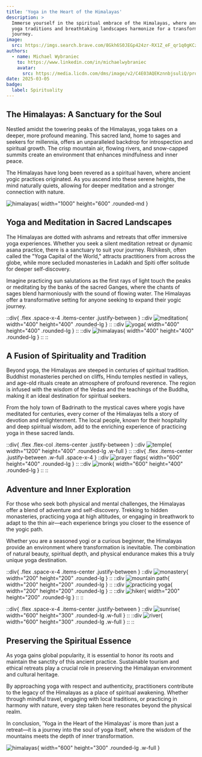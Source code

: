 ```yaml
---
title: 'Yoga in the Heart of the Himalayas'
description: >
  Immerse yourself in the spiritual embrace of the Himalayas, where ancient
  yoga traditions and breathtaking landscapes harmonize for a transformative
  journey.
image:
  src: https://imgs.search.brave.com/8Gkh6S0JEGp424zr-RX1Z_eF_qr1q0gKCzjf1hPYtCg/rs:fit:860:0:0:0/g:ce/aHR0cHM6Ly9icmVh/dGhlZHJlYW1nby5j/b20vd3AtY29udGVu/dC91cGxvYWRzLzIw/MjAvMDQvVG9ucy1U/cmFpbHMtSGltYWxh/eWFuLXZpbGxhZ2Ut/YWR2ZW50dXJlLTIt/NDY3eDM1MC5qcGc
authors:
  - name: Michael Wybraniec
    to: https://www.linkedin.com/in/michaelwybraniec
    avatar:
      src: https://media.licdn.com/dms/image/v2/C4E03AQEKznnbjsuliQ/profile-displayphoto-shrink_400_400/profile-displayphoto-shrink_400_400/0/1656410796143?e=1746662400&v=beta&t=TGYPBD1jyQlXOab9Whmp8A6CGB2aHX-BtZopFRLYUeU
date: 2025-03-05
badge:
  label: Spirituality
---
```


## The Himalayas: A Sanctuary for the Soul

Nestled amidst the towering peaks of the Himalayas, yoga takes on a deeper, more
profound meaning. This sacred land, home to sages and seekers for millennia,
offers an unparalleled backdrop for introspection and spiritual growth. The
crisp mountain air, flowing rivers, and snow-capped summits create an
environment that enhances mindfulness and inner peace.

The Himalayas have long been revered as a spiritual haven, where ancient yogic
practices originated. As you ascend into these serene heights, the mind
naturally quiets, allowing for deeper meditation and a stronger connection with
nature.

![himalayas](https://imgs.search.brave.com/8Gkh6S0JEGp424zr-RX1Z_eF_qr1q0gKCzjf1hPYtCg/rs:fit:860:0:0:0/g:ce/aHR0cHM6Ly9icmVh/dGhlZHJlYW1nby5j/b20vd3AtY29udGVu/dC91cGxvYWRzLzIw/MjAvMDQvVG9ucy1U/cmFpbHMtSGltYWxh/eWFuLXZpbGxhZ2Ut/YWR2ZW50dXJlLTIt/NDY3eDM1MC5qcGc){ width="1000" height="600" .rounded-md }

## Yoga and Meditation in Sacred Landscapes

The Himalayas are dotted with ashrams and retreats that offer immersive yoga
experiences. Whether you seek a silent meditation retreat or dynamic asana
practice, there is a sanctuary to suit your journey. Rishikesh, often called the
"Yoga Capital of the World," attracts practitioners from across the globe, while
more secluded monasteries in Ladakh and Spiti offer solitude for deeper
self-discovery.

Imagine practicing sun salutations as the first rays of light touch the peaks or
meditating by the banks of the sacred Ganges, where the chants of sages blend
harmoniously with the sound of flowing water. The Himalayas offer a
transformative setting for anyone seeking to expand their yogic journey.

::div{ .flex .space-x-4 .items-center .justify-between }
  ::div
    ![meditation](https://picsum.photos/id/33/400/400){ width="400" height="400" .rounded-lg }
  :: 
  ::div
    ![yoga](https://picsum.photos/id/34/400/400){ width="400" height="400" .rounded-lg }
  :: 
  ::div
    ![himalayas](https://picsum.photos/id/35/400/400){ width="400" height="400" .rounded-lg }
  ::
:: 

## A Fusion of Spirituality and Tradition

Beyond yoga, the Himalayas are steeped in centuries of spiritual tradition.
Buddhist monasteries perched on cliffs, Hindu temples nestled in valleys, and
age-old rituals create an atmosphere of profound reverence. The region is
infused with the wisdom of the Vedas and the teachings of the Buddha, making it
an ideal destination for spiritual seekers.

From the holy town of Badrinath to the mystical caves where yogis have meditated
for centuries, every corner of the Himalayas tells a story of devotion and
enlightenment. The local people, known for their hospitality and deep spiritual
wisdom, add to the enriching experience of practicing yoga in these sacred
lands.

::div{ .flex .flex-col .items-center .justify-between }
  ::div
    ![temple](https://picsum.photos/id/100/1200/400){ width="1200" height="400" .rounded-lg .w-full }
  :: 
::div{ .flex .items-center .justify-between .w-full .space-x-4 }
  ::div
    ![prayer flags](https://picsum.photos/id/101/600/400){ width="600" height="400" .rounded-lg }
  :: 
  ::div
    ![monk](https://picsum.photos/id/102/600/400){ width="600" height="400" .rounded-lg }
  :: 
::

## Adventure and Inner Exploration

For those who seek both physical and mental challenges, the Himalayas offer a
blend of adventure and self-discovery. Trekking to hidden monasteries,
practicing yoga at high altitudes, or engaging in breathwork to adapt to the
thin air—each experience brings you closer to the essence of the yogic path.

Whether you are a seasoned yogi or a curious beginner, the Himalayas provide an
environment where transformation is inevitable. The combination of natural
beauty, spiritual depth, and physical endurance makes this a truly unique yoga
destination.

::div{ .flex .space-x-4 .items-center .justify-between }
  ::div
    ![monastery](https://picsum.photos/id/110/200/200){ width="200" height="200" .rounded-lg }
  :: 
  ::div
    ![mountain path](https://picsum.photos/id/111/200/200){ width="200" height="200" .rounded-lg }
  :: 
  ::div
    ![practicing yoga](https://picsum.photos/id/112/200/200){ width="200" height="200" .rounded-lg }
  :: 
  ::div
    ![hiker](https://picsum.photos/id/113/200/200){ width="200" height="200" .rounded-lg }
  ::
::

::div{ .flex .space-x-4 .items-center .justify-between }
  ::div
    ![sunrise](https://picsum.photos/id/114/600/300){ width="600" height="300" .rounded-lg .w-full }
  :: 
  ::div
    ![river](https://picsum.photos/id/115/600/300){ width="600" height="300" .rounded-lg .w-full }
  ::
::

## Preserving the Spiritual Essence

As yoga gains global popularity, it is essential to honor its roots and maintain
the sanctity of this ancient practice. Sustainable tourism and ethical retreats
play a crucial role in preserving the Himalayan environment and cultural
heritage.

By approaching yoga with respect and authenticity, practitioners contribute to
the legacy of the Himalayas as a place of spiritual awakening. Whether through
mindful travel, engaging with local traditions, or practicing in harmony with
nature, every step taken here resonates beyond the physical realm.

In conclusion, 'Yoga in the Heart of the Himalayas' is more than just a
retreat—it is a journey into the soul of yoga itself, where the wisdom of the
mountains meets the depth of inner transformation.

![himalayas](https://picsum.photos/id/116/600/300){ width="600" height="300" .rounded-lg .w-full }